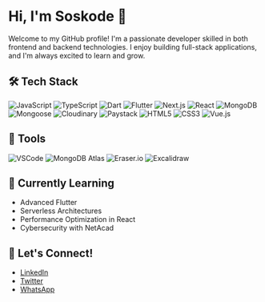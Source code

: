 # Hi, I'm Soskode 👋

Welcome to my GitHub profile! I'm a passionate developer skilled in both frontend and backend technologies. I enjoy building full-stack applications, and I'm always excited to learn and grow.

## 🛠️ Tech Stack

![JavaScript](https://img.shields.io/badge/JavaScript-F7DF1E?style=for-the-badge&logo=javascript&logoColor=black)
![TypeScript](https://img.shields.io/badge/TypeScript-3178C6?style=for-the-badge&logo=typescript&logoColor=white)
![Dart](https://img.shields.io/badge/Dart-0175C2?style=for-the-badge&logo=dart&logoColor=white)
![Flutter](https://img.shields.io/badge/Flutter-02569B?style=for-the-badge&logo=flutter&logoColor=white)
![Next.js](https://img.shields.io/badge/Next.js-000000?style=for-the-badge&logo=nextdotjs&logoColor=white)
![React](https://img.shields.io/badge/React-20232A?style=for-the-badge&logo=react&logoColor=61DAFB)
![MongoDB](https://img.shields.io/badge/MongoDB-47A248?style=for-the-badge&logo=mongodb&logoColor=white)
![Mongoose](https://img.shields.io/badge/Mongoose-880000?style=for-the-badge&logo=mongoose&logoColor=white)
![Cloudinary](https://img.shields.io/badge/Cloudinary-3448C5?style=for-the-badge&logo=cloudinary&logoColor=white)
![Paystack](https://img.shields.io/badge/Paystack-29A3E5?style=for-the-badge&logo=paystack&logoColor=white)
![HTML5](https://img.shields.io/badge/HTML5-E34F26?style=for-the-badge&logo=html5&logoColor=white)
![CSS3](https://img.shields.io/badge/CSS3-1572B6?style=for-the-badge&logo=css3&logoColor=white)
![Vue.js](https://img.shields.io/badge/Vue.js-35495E?style=for-the-badge&logo=vue.js&logoColor=4FC08D)




## 🔧 Tools

![VSCode](https://img.shields.io/badge/VSCode-007ACC?style=for-the-badge&logo=visualstudiocode&logoColor=white)
![MongoDB Atlas](https://img.shields.io/badge/MongoDB%20Atlas-47A248?style=for-the-badge&logo=mongodb&logoColor=white)
![Eraser.io](https://img.shields.io/badge/Eraser.io-5A67D8?style=for-the-badge)
![Excalidraw](https://img.shields.io/badge/Excalidraw-000000?style=for-the-badge)

## 🌱 Currently Learning

- Advanced Flutter
- Serverless Architectures
- Performance Optimization in React
- Cybersecurity with NetAcad

## 💬 Let's Connect!

- [LinkedIn](https://www.linkedin.com/soskode)
- [Twitter](https://twitter.com/)
- [WhatsApp](https://wa.me/+233559708485)

